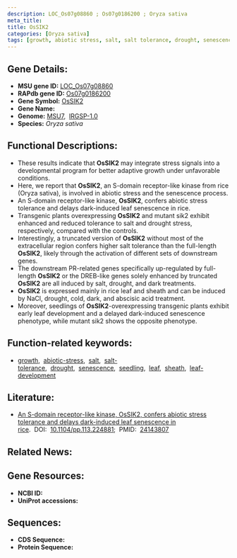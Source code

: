 ```yaml
---
description: LOC_Os07g08860 ; Os07g0186200 ; Oryza sativa
meta_title:
title: OsSIK2
categories: [Oryza sativa]
tags: [growth, abiotic stress, salt, salt tolerance, drought, senescence, seedling, leaf, sheath, leaf development]
---
```


## Gene Details:
- **MSU gene ID:** [LOC_Os07g08860](http://rice.uga.edu/cgi-bin/ORF_infopage.cgi?orf=LOC_Os07g08860)  
- **RAPdb gene ID:** [Os07g0186200](https://rapdb.dna.affrc.go.jp/locus/?name=Os07g0186200)  
- **Gene Symbol:** <u>OsSIK2</u>
- **Gene Name:**
- **Genome:**  [MSU7](http://rice.uga.edu/),&nbsp;&nbsp;[IRGSP-1.0](https://rapdb.dna.affrc.go.jp/download/irgsp1.html)
- **Species:** *Oryza sativa*

## Functional Descriptions:
   - These results indicate that **OsSIK2** may integrate stress signals into a developmental program for better adaptive growth under unfavorable conditions.
   - Here, we report that **OsSIK2**, an S-domain receptor-like kinase from rice (Oryza sativa), is involved in abiotic stress and the senescence process.
   - An S-domain receptor-like kinase, **OsSIK2**, confers abiotic stress tolerance and delays dark-induced leaf senescence in rice.
   - Transgenic plants overexpressing **OsSIK2** and mutant sik2 exhibit enhanced and reduced tolerance to salt and drought stress, respectively, compared with the controls.
   - Interestingly, a truncated version of **OsSIK2** without most of the extracellular region confers higher salt tolerance than the full-length **OsSIK2**, likely through the activation of different sets of downstream genes.
   - The downstream PR-related genes specifically up-regulated by full-length **OsSIK2** or the DREB-like genes solely enhanced by truncated **OsSIK2** are all induced by salt, drought, and dark treatments.
   - **OsSIK2** is expressed mainly in rice leaf and sheath and can be induced by NaCl, drought, cold, dark, and abscisic acid treatment.
   - Moreover, seedlings of **OsSIK2**-overexpressing transgenic plants exhibit early leaf development and a delayed dark-induced senescence phenotype, while mutant sik2 shows the opposite phenotype.

## Function-related keywords:
   - [growth](/tags/growth/),&nbsp;&nbsp;[abiotic-stress](/tags/abiotic-stress/),&nbsp;&nbsp;[salt](/tags/salt/),&nbsp;&nbsp;[salt-tolerance](/tags/salt-tolerance/),&nbsp;&nbsp;[drought](/tags/drought/),&nbsp;&nbsp;[senescence](/tags/senescence/),&nbsp;&nbsp;[seedling](/tags/seedling/),&nbsp;&nbsp;[leaf](/tags/leaf/),&nbsp;&nbsp;[sheath](/tags/sheath/),&nbsp;&nbsp;[leaf-development](/tags/leaf-development/)

## Literature:
   - [An S-domain receptor-like kinase, OsSIK2, confers abiotic stress tolerance and delays dark-induced leaf senescence in rice](https://www.doi.org/10.1104/pp.113.224881).&nbsp;&nbsp;DOI:&nbsp;&nbsp;[10.1104/pp.113.224881](https://www.doi.org/10.1104/pp.113.224881);&nbsp;&nbsp;PMID:&nbsp;&nbsp;[24143807](https://pubmed.ncbi.nlm.nih.gov/24143807/)

## Related News:

## Gene Resources:
- **NCBI ID:**  []()
- **UniProt accessions:** [](https://www.uniprot.org/uniprotkb//entry)

## Sequences:
- **CDS Sequence:**
- **Protein Sequence:**
